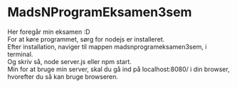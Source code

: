 # MadsNProgramEksamen3sem
Her foregår min eksamen :D  
For at køre programmet, sørg for nodejs er installeret.  
Efter installation, naviger til mappen madsnprogrameksamen3sem, i terminal.  
Og skriv så, node server.js eller npm start.  
Min for at bruge min server, skal du gå ind på localhost:8080/ i din browser, hvorefter du så kan bruge browseren.  


